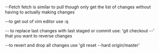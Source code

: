 --Fetch
fetch is similar to pull though only get the list of changes without having to actually making changes


--to get out of vim editor use :q

-- to replace last changes with last staged or commit use: 'git checkout --<filename>' that you want to reverse changes

--to revert and drop all changes use 'git reset --hard origin/master'
